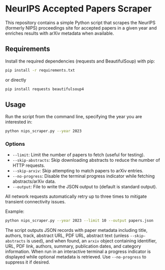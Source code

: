 # NeurIPS Accepted Papers Scraper

This repository contains a simple Python script that scrapes the NeurIPS (formerly NIPS) proceedings site for accepted papers in a given year and enriches results with arXiv metadata when available.

## Requirements

Install the required dependencies (requests and BeautifulSoup) with pip:

```bash
pip install -r requirements.txt
```

or directly

```bash
pip install requests beautifulsoup4
```

## Usage

Run the script from the command line, specifying the year you are interested in:

```bash
python nips_scraper.py --year 2023
```

### Options

* `--limit`: Limit the number of papers to fetch (useful for testing).
* `--skip-abstracts`: Skip downloading abstracts to reduce the number of HTTP requests.
* `--skip-arxiv`: Skip attempting to match papers to arXiv entries.
* `--no-progress`: Disable the terminal progress indicator while fetching abstracts/arXiv data.
* `--output`: File to write the JSON output to (default is standard output).

All network requests automatically retry up to three times to mitigate transient connectivity issues.

Example:

```bash
python nips_scraper.py --year 2023 --limit 10 --output papers.json
```

The script outputs JSON records with paper metadata including title, authors, track, abstract URL, PDF URL, abstract text (unless `--skip-abstracts` is used), and when found, an `arxiv` object containing identifier, URL, PDF link, authors, summary, publication dates, and category information. When run in an interactive terminal a progress indicator is displayed while optional metadata is retrieved. Use `--no-progress` to suppress it if desired.
